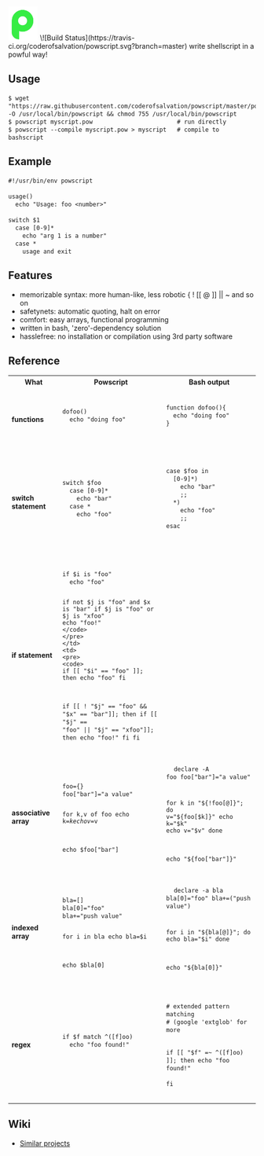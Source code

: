 <img alt="" src=".tools/pow.png" width="12%" style="width:12%"/>
\![Build Status](https://travis-ci.org/coderofsalvation/powscript.svg?branch=master)
  write shellscript in a powful way!

## Usage

    $ wget "https://raw.githubusercontent.com/coderofsalvation/powscript/master/powscript" -O /usr/local/bin/powscript && chmod 755 /usr/local/bin/powscript
    $ powscript myscript.pow                        # run directly
    $ powscript --compile myscript.pow > myscript   # compile to bashscript

## Example

    #!/usr/bin/env powscript
    
    usage()
      echo "Usage: foo <number>"

    switch $1
      case [0-9]*
        echo "arg 1 is a number"
      case *
        usage and exit

## Features

* memorizable syntax: more human-like, less robotic { ! [[ @ ]] || ~ and so on
* safetynets: automatic quoting, halt on error
* comfort: easy arrays, functional programming
* written in bash, 'zero'-dependency solution
* hasslefree: no installation or compilation using 3rd party software

## Reference

<table style="width:100%">
  <tr>
    <th>What</th>
    <th>Powscript</th>
    <th>Bash output</th>
  </tr>

  <tr>
    <td><b>functions</b></td>
    <td>
      <pre>
        <code>
dofoo()
  echo "doing foo"
        </code>
      </pre>
    </td>
    <td>
      <pre>
        <code>
function dofoo(){
  echo "doing foo"
}
        </code>
      </pre>
    </td>
  </tr>

  <tr>
    <td><b>switch statement</b></td>
    <td>
      <pre>
        <code>
switch $foo
  case [0-9]*
    echo "bar"
  case *
    echo "foo"
        </code>
      </pre>
    </td>
    <td>
      <pre>
        <code>
case $foo in
  [0-9]*)
    echo "bar"
    ;;
  *)
    echo "foo"
    ;;
esac
        </code>
      </pre>
    </td>
  </tr>

  <tr>
    <td><b>if statement</b></td>
    <td>
      <pre>
        <code>
if $i is "foo"
  echo "foo" 

if not $j is "foo" and $x is "bar"
  if $j is "foo" or $j is "xfoo"
    echo "foo!" 
        </code>
      </pre>
    </td>
    <td>
      <pre>
        <code>
if [[ "$i" == "foo" ]]; then
  echo "foo" 
fi

if [[ ! "$j" == "foo" && "$x" == "bar"]]; then
  if [[ "$j" == "foo" || "$j" == "xfoo"]]; then
    echo "foo!" 
  fi
fi
        </code>
      </pre>
    </td>
  </tr>

  <tr>
    <td><b>associative array</b></td>
    <td>
      <pre>
        <code>
foo={}
foo["bar"]="a value"

for k,v of foo
  echo k=$k
  echo v=$v
  
echo $foo["bar"]
        </code>
      </pre>
    </td>
    <td>
      <pre>
        <code>
declare -A foo
foo["bar"]="a value"

for k in "${!foo[@]}"; do
  v="${foo[$k]}"
  echo k="$k"
  echo v="$v"
done

echo "${foo["bar"]}"
        </code>
      </pre>
    </td>
  </tr>

  <tr>
    <td><b>indexed array</b></td>
    <td>
      <pre>
        <code>
bla=[]
bla[0]="foo"
bla+="push value"

for i in bla
  echo bla=$i

echo $bla[0]
        </code>
      </pre>
    </td>
    <td>
      <pre>
        <code>
declare -a bla
bla[0]="foo"
bla+=("push value")

for i in "${bla[@]}"; do
  echo bla="$i"
done

echo "${bla[0]}"
        </code>
      </pre>
    </td>
  </tr>

  <tr>
    <td><b>regex</b></td>
    <td>
      <pre>
        <code>
if $f match ^([f]oo)
  echo "foo found!"  
        </code>
      </pre>
    </td>
    <td>
      <pre>
        <code>
# extended pattern matching 
# (google 'extglob' for more

if [[ "$f" =~ ^([f]oo) ]]; then
  echo "foo found!"  
fi
        </code>
      </pre>
    </td>
  </tr>

</table>


## Wiki

* [Similar projects](https://github.com/coderofsalvation/powscript/wiki/Similar-projects)
